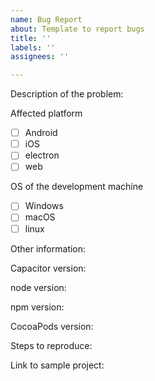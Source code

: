 ```yaml
---
name: Bug Report
about: Template to report bugs
title: ''
labels: ''
assignees: ''

---
```


Description of the problem:

Affected platform
- [ ] Android
- [ ] iOS
- [ ] electron
- [ ] web

OS of the development machine
- [ ] Windows
- [ ] macOS
- [ ] linux

Other information:

Capacitor version:

node version:

npm version:

CocoaPods version:


Steps to reproduce:




Link to sample project:
